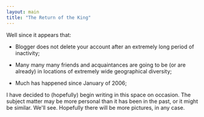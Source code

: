 ```yaml
---
layout: main
title: "The Return of the King"
---
```

Well since it appears that:

  
- Blogger does not delete your account after an extremely long period of inactivity;  

- Many many many friends and acquaintances are going to be (or are already) in locations of extremely wide geographical diversity;

- Much has happened since January of 2006;

I have decided to (hopefully) begin writing in this space on occasion. The
subject matter may be more personal than it has been in the past, or it might
be similar. We'll see. Hopefully there will be more pictures, in any case.

